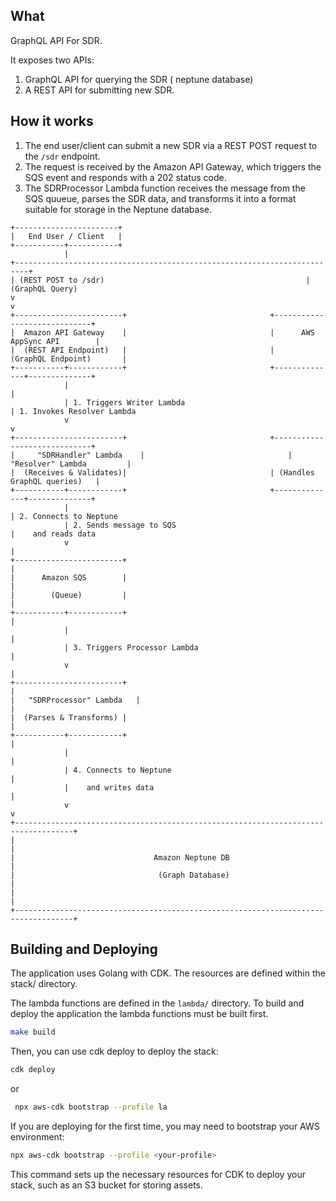 ## What

GraphQL API For SDR.


It exposes two APIs:

1. GraphQL API for querying the SDR ( neptune database)
2. A REST API for submitting new SDR.


## How it works

1. The end user/client can submit a new SDR via a REST POST request to the `/sdr` endpoint.
2. The request is received by the Amazon API Gateway, which triggers the SQS event and responds with a 202 status code.
3. The SDRProcessor Lambda function receives the message from the SQS quueue, parses the SDR data, and transforms it into a format suitable for storage in the 
Neptune database.

```shell
+-----------------------+
|   End User / Client   |
+-----------+-----------+
            |
+-------------------------------------------------------------------------+
| (REST POST to /sdr)                                             | (GraphQL Query)
v                                                                         v
+------------------------+                                +-----------------------------+
|  Amazon API Gateway    |                                |      AWS AppSync API        |
|  (REST API Endpoint)   |                                |    (GraphQL Endpoint)       |
+-----------+------------+                                +--------------+--------------+
            |                                                            |
            | 1. Triggers Writer Lambda                                  | 1. Invokes Resolver Lambda
            v                                                            v
+------------------------+                                +-----------------------------+
|     "SDRHandler" Lambda    |                                |   "Resolver" Lambda         |
|  (Receives & Validates)|                                | (Handles GraphQL queries)   |
+-----------+------------+                                +--------------+--------------+
            |                                                            | 2. Connects to Neptune
            | 2. Sends message to SQS                                    |    and reads data
            v                                                            |
+------------------------+                                             |
|      Amazon SQS        |                                             |
|        (Queue)         |                                             |
+-----------+------------+                                             |
            |                                                            |
            | 3. Triggers Processor Lambda                               |
            v                                                            |
+------------------------+                                             |
|   "SDRProcessor" Lambda   |                                             |
|  (Parses & Transforms) |                                             |
+-----------+------------+                                             |
            |                                                            |
            | 4. Connects to Neptune                                     |
            |    and writes data                                         |
            v                                                            v
+-----------------------------------------------------------------------------------+
|                                                                                   |
|                               Amazon Neptune DB                                   |
|                                (Graph Database)                                   |
|                                                                                   |
+-----------------------------------------------------------------------------------+

```


## Building and Deploying

The application uses Golang with CDK. The resources are defined within the stack/ directory.

The lambda functions are defined in the `lambda/` directory. To build and deploy the application the lambda functions must be built first.

```bash
make build
```

Then, you can use cdk deploy to deploy the stack:

```bash
cdk deploy 
```
or 

```bash
 npx aws-cdk bootstrap --profile la
```


If you are deploying for the first time, you may need to bootstrap your AWS environment:

```bash
npx aws-cdk bootstrap --profile <your-profile>
```
This command sets up the necessary resources for CDK to deploy your stack, such as an S3 bucket for storing assets.

